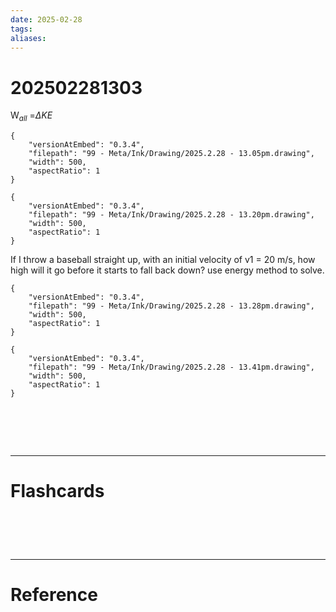 ```yaml
---
date: 2025-02-28
tags: 
aliases:
---
```

# 202502281303
W$_{all}$ =$\Delta{KE}$ 


```handdrawn-ink
{
	"versionAtEmbed": "0.3.4",
	"filepath": "99 - Meta/Ink/Drawing/2025.2.28 - 13.05pm.drawing",
	"width": 500,
	"aspectRatio": 1
}
```


```handdrawn-ink
{
	"versionAtEmbed": "0.3.4",
	"filepath": "99 - Meta/Ink/Drawing/2025.2.28 - 13.20pm.drawing",
	"width": 500,
	"aspectRatio": 1
}
```
If I throw a baseball straight up, with an initial velocity of v1 = 20 m/s, how high will it go before it starts to fall back down? use energy method to solve.

```handdrawn-ink
{
	"versionAtEmbed": "0.3.4",
	"filepath": "99 - Meta/Ink/Drawing/2025.2.28 - 13.28pm.drawing",
	"width": 500,
	"aspectRatio": 1
}
```


```handdrawn-ink
{
	"versionAtEmbed": "0.3.4",
	"filepath": "99 - Meta/Ink/Drawing/2025.2.28 - 13.41pm.drawing",
	"width": 500,
	"aspectRatio": 1
}
```


# ‌
---
# Flashcards


# ‌
---
# Reference

